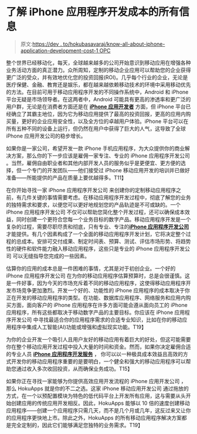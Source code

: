 # 了解 iPhone 应用程序开发成本的所有信息

> 原文:[https://dev . to/hokubasavaraj/know-all-about-iphone-application-development-cost-1 OPC](https://dev.to/hokubasavaraj/know-all-about-iphone-application-development-cost-1opc)

整个世界已经移动化，每天，全球越来越多的公司开始意识到移动应用在增强各种业务活动方面的真正潜力。众所周知，定制的移动企业应用可以帮助您的企业获得更广泛的受众，并有效地优化您的投资回报(ROI)。几乎每个行业的企业，无论是医疗保健、金融、教育还是娱乐，都在越来越依赖移动技术的环境中采用移动优先的方法。在目前可用于移动应用程序开发的不同操作系统中，Android 和 iPhone 平台无疑是市场领导者。在这两者中，Android 可能具有更高的渗透率和更广泛的用户群，无论是在消费者方面还是在 [**iPhone 应用开发者**](https://www.hokuapps.com/services/hire-iphone-app-developer/) 方面，但 iPhone 平台已经确立了其霸主地位，因为它为移动应用提供了最高的投资回报，更高的应用内购买量，更好的企业应用安全性，以及全方位的卓越用户体验。iPhone 平台可以在所有五种不同的设备上运行，但仍然在用户中获得了巨大的人气，这导致了全球 iPhone 应用开发公司的稳步增长。

如果你是一家公司，希望开发一款 iPhone 手机应用程序，为大众提供你的商业解决方案，那么你的下一步应该是雇佣一家专注、专业的 iPhone 应用程序开发公司 。当然，雇佣自由职业者和其他内部开发人员的服务似乎是更便宜、更方便的选择，但一个专门的开发团队——他们接受过 iPhone 移动应用开发的培训并已做好准备——所能提供的产品在质量上要优越得多。T11】

在你开始寻找一家 iPhone 应用程序开发公司 来创建你的定制移动应用程序之前，有几件关键的事情需要考虑。在移动应用程序开发过程中，彻底了解您的业务的独特需求和要求，以便您可以更好地规划您的产品轨迹是不可或缺的。一个 iPhone 应用程序开发公司 不仅可以帮助您简化整个开发过程，还可以确保成本效益，同时创建一个更符合您每一个业务目标的数字产品。移动应用程序开发是一个复杂的过程，需要尽职尽责和彻底，只有专业、专注的[**iPhone 应用程序开发公司**](https://www.hokuapps.com/services/iphone-application-development-company/) 才能提供。有几个因素构成了一个全面的移动应用程序开发计划，它将决定整个过程的总成本。安排可交付成果、制定时间表、预算、测试、评估市场形势、将趋势性的硬件和软件能力融入移动应用程序，这些只是专业的 iPhone 应用程序开发公司 可以无缝指导您完成的一些因素。

估算你的应用的成本总是一件困难的事情，尤其是对于初创企业。一个好的 iPhone 应用程序开发公司 在为你的移动应用程序估算预算时，总是会很谨慎。这是一件好事，因为今天的市场充斥着不同的移动应用程序，这使得移动应用程序开发市场竞争更加激烈。开发一个好的、功能性的 iPhone 应用程序的成本取决于你正在开发的移动应用程序的类型。在功能、数据库应用程序、网络服务和应用内购买方面，面向客户的 iPhone 应用程序在许多方面可能会遵从面向员工的 iPhone 应用程序，所有这些都取决于移动数字产品的主要目标。你应该在 iPhone 应用程序开发公司 中寻找最适合你的应用程序需求的合适专业知识，比如在你的移动应用程序中集成人工智能(AI)功能或增强和虚拟现实功能。T19】

为你的企业开发一个吸引人且用户友好的移动应用有着巨大的好处，但这可能需要你在整个移动应用开发过程中投入大量的时间和资金。然而，如果你决定雇佣合适的专业人员 [**iPhone 应用程序开发服务**](https://www.hokuapps.com/services/ios-app-development-services/) ， 你可以以一种极具成本效益且高效的方式开发你的移动应用程序重要的是要明白，一个健全和强大的移动应用程序可以帮助您通过收入多次收回投资，从而确保业务成功。T15】

如果你正在寻找一家能够为你提供高效应用开发流程的 iPhone 应用开发公司 ，那么 HokuApps 就是你的不二之选。这家 iPhone 移动应用开发公司 通过拖放的方式，在一个以预配置模块为特色的低代码平台上开发所有应用，这与需要从头开始创建应用的传统应用开发相反。因此，HokuApps 能够以 10 倍的速度创建移动应用程序——创建一个应用程序只需几天，而不是几个月或几年，这反过来又让你的应用程序更快地上市。除此之外，HokuApps 的所有移动应用程序解决方案都是完全定制的，因此它们能够满足您独特的业务需求。T19】